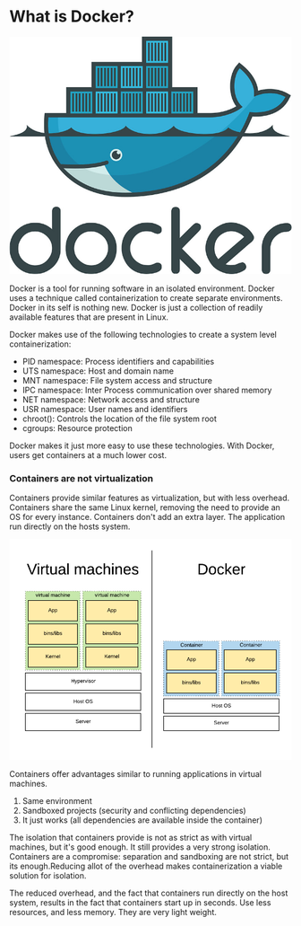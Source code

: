 # What is Docker?

![Docker logo](.gitbook/assets/docker-logo.jpg)

Docker is a tool for running software in an isolated environment. Docker uses a technique called containerization to create separate environments. Docker in its self is nothing new. Docker is just a collection of readily available features that are present in Linux. 

Docker makes use of the following technologies to create a system level containerization:

* PID namespace: Process identifiers and capabilities
* UTS namespace: Host and domain name
* MNT namespace: File system access and structure
* IPC namespace: Inter Process communication over shared memory
* NET namespace: Network access and structure
* USR namespace: User names and identifiers
* chroot\(\): Controls the location of the file system root
* cgroups: Resource protection

Docker makes it just more easy to use these technologies. With Docker, users get containers at a much lower cost.

### Containers are not virtualization

Containers provide similar features as virtualization, but with less overhead. Containers share the same Linux kernel, removing the need to provide an OS for every instance. Containers don't add an extra layer. The application run directly on the hosts system. 

![](.gitbook/assets/virtualmachine-vs-docker%20%281%29.png)

Containers offer advantages similar to running applications in virtual machines.

1. Same environment
2. Sandboxed projects \(security and conflicting dependencies\)
3. It just works \(all dependencies are available inside the container\)

The isolation that containers provide is not as strict as with virtual machines, but it's good enough. It still provides a very strong isolation.  Containers are a compromise: separation and sandboxing are not strict, but its enough.Reducing allot of the overhead makes containerization a viable solution for isolation.

The reduced overhead, and the fact that containers run directly on the host system, results in the fact that containers start up in seconds. Use less resources, and less memory. They are very light weight.

